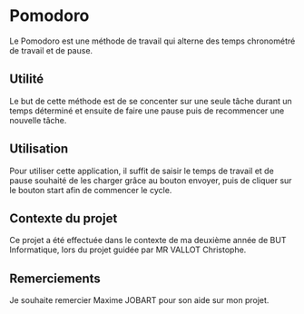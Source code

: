 # Pomodoro
Le Pomodoro est une méthode de travail qui alterne des temps chronométré de travail et de pause.

## Utilité
Le but de cette méthode est de se concenter sur une seule tâche durant un temps déterminé et ensuite de faire une pause puis de recommencer une nouvelle tâche.

## Utilisation
Pour utiliser cette application, il suffit de saisir le temps de travail et de pause souhaité de les charger grâce au bouton envoyer, puis de cliquer sur le bouton start afin de commencer le cycle.

## Contexte du projet 
Ce projet a été effectuée dans le contexte de ma deuxième année de BUT Informatique, lors du projet guidée par MR VALLOT Christophe.

## Remerciements
Je souhaite remercier Maxime JOBART pour son aide sur mon projet.

